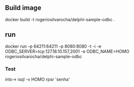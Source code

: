 ## Build image
 docker build -t rogeriosilvarocha/delphi-sample-odbc .

## run
  docker run -p 64211:64211 -p 8080:8080 -t -i -e ODBC_SERVER=tcp:127.18.10.157,2001 -e ODBC_NAME=HOMO rogeriosilvarocha/delphi-sample-odbc


### Test 
into-> isql -v HOMO rpsr 'senha'